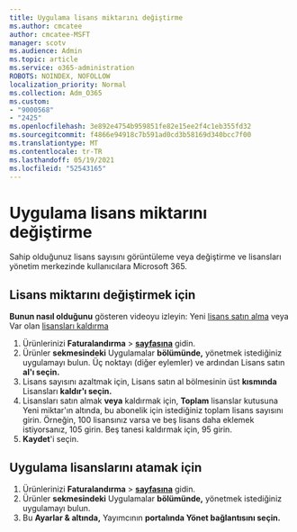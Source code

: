 ```yaml
---
title: Uygulama lisans miktarını değiştirme
ms.author: cmcatee
author: cmcatee-MSFT
manager: scotv
ms.audience: Admin
ms.topic: article
ms.service: o365-administration
ROBOTS: NOINDEX, NOFOLLOW
localization_priority: Normal
ms.collection: Adm_O365
ms.custom:
- "9000568"
- "2425"
ms.openlocfilehash: 3e892e4754b959851fe82e15ee2f4c1eb355fd32
ms.sourcegitcommit: f4866e94918c7b591ad0cd3b58169d340bcc7f00
ms.translationtype: MT
ms.contentlocale: tr-TR
ms.lasthandoff: 05/19/2021
ms.locfileid: "52543165"
---
```

# <a name="change-app-license-quantity"></a>Uygulama lisans miktarını değiştirme

Sahip olduğunuz lisans sayısını görüntüleme veya değiştirme ve lisansları yönetim merkezinde kullanıcılara Microsoft 365.

## <a name="to-change-license-quantity"></a>Lisans miktarını değiştirmek için

**Bunun nasıl olduğunu** gösteren videoyu izleyin: Yeni [lisans satın alma](https://go.microsoft.com/fwlink/p/?linkid=2154857) veya Var olan [lisansları kaldırma](https://go.microsoft.com/fwlink/p/?linkid=2154938)

1. Ürünlerinizi **Faturalandırma**  >  **[sayfasına](https://go.microsoft.com/fwlink/p/?linkid=842054)** gidin.
2. Ürünler **sekmesindeki** Uygulamalar **bölümünde,** yönetmek istediğiniz uygulamayı bulun. Üç noktayı (diğer eylemler) ve ardından Lisans satın **al'ı seçin.**
3. Lisans sayısını azaltmak için, Lisans satın al bölmesinin üst **kısmında** Lisansları **kaldır'ı seçin.**
4. Lisansları satın almak **veya** kaldırmak için, **Toplam** lisanslar kutusuna Yeni miktar'ın altında, bu abonelik için istediğiniz toplam lisans sayısını girin. Örneğin, 100 lisansınız varsa ve beş lisans daha eklemek istiyorsanız, 105 girin. Beş tanesi kaldırmak için, 95 girin.
5. **Kaydet**'i seçin.

## <a name="to-assign-app-licenses"></a>Uygulama lisanslarını atamak için

1. Ürünlerinizi **Faturalandırma**  >  **[sayfasına](https://go.microsoft.com/fwlink/p/?linkid=842054)** gidin.
2. Ürünler **sekmesindeki** Uygulamalar **bölümünde,** yönetmek istediğiniz uygulamayı bulun.
3. Bu **Ayarlar & altında,** Yayımcının **portalında Yönet bağlantısını seçin.**